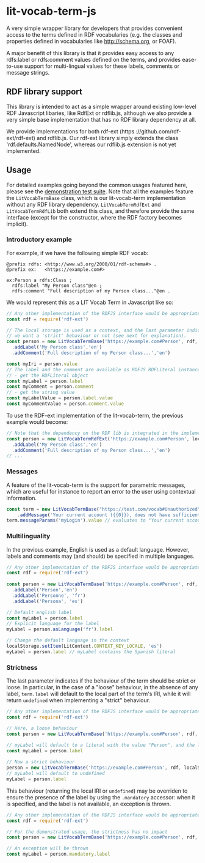 # lit-vocab-term-js
A very simple wrapper library for developers that provides convenient access to
the terms defined in RDF vocabularies (e.g. the classes and properties defined
in vocabularies like http://schema.org, or FOAF).
  
A major benefit of this library is that it provides easy access to any 
rdfs:label or rdfs:comment values defined on the terms, and provides ease-to-use
support for multi-lingual values for these labels, comments or message strings. 

## RDF library support
This library is intended to act as a simple wrapper around existing low-level
RDF Javascript libaries, like RdfExt or rdflib.js, although we also provide a
very simple base implementation that has no RDF library dependency at all.

We provide implementations for both rdf-ext (https
://github.com/rdf-ext/rdf-ext) and rdflib.js. Our rdf-ext library simply
extends the class 'rdf.defaults.NamedNode', whereas our rdflib.js extension
is not yet implemented.

## Usage
For detailed examples going beyond the common usages featured here, please see 
the [demonstration test suite](./test/DemonstrateUsage.test.js). Note that all 
the examples feature the `LitVocabTermBase` class, which is our lit-vocab-term 
implementation without any RDF library dependency. `LitVocabTermRdfExt` and 
`LitVocabTermRdfLib` both extend this class, and therefore provide the same
interface (except for the constructor, where the RDF factory becomes implicit).

### Introductory example

For example, if we have the following simple RDF vocab:
```
@prefix rdfs: <http://www.w3.org/2000/01/rdf-schema#> .
@prefix ex:   <https://example.com#>

ex:Person a rdfs:Class ;
  rdfs:label "My Person class"@en ;
  rdfs:comment "Full description of my Person class..."@en .
```

We would represent this as a LIT Vocab Term in Javascript like so:
```javascript
// Any other implementation of the RDFJS interface would be appropriate
const rdf = require('rdf-ext')

// The local storage is used as a context, and the last parameter indicates wether
// we want a 'strict' behaviour or not (see next for explanation).  
const person = new LitVocabTermBase('https://example.com#Person', rdf, localStorage, true)
  .addLabel('My Person class','en')
  .addComment('Full description of my Person class...','en')

const myIri = person.value
// The label and the comment are available as RDFJS RDFLiteral instances:
// - get the RDFLiteral object
const myLabel = person.label
const myComment = person.comment
// - get the string value
const myLabelValue = person.label.value
const myCommentValue = person.comment.value
```

To use the RDF-ext implementation of the lit-vocab-term, the previous example would
become: 

```javascript
// Note that the dependency on the RDF lib is integrated in the implementation
const person = new LitVocabTermRdfExt('https://example.com#Person', localStorage, true)
  .addLabel('My Person class','en')
  .addComment('Full description of my Person class...','en')
// ...
```

### Messages

A feature of the lit-vocab-term is the support for parametric messages, which are
useful for instance to report an error to the user using contextual information.

```javascript
const term = new LitVocabTermBase("https://test.com/vocab#Unauthorized", rdf, localStorage, true)
    .addMessage('Your current account ({{0}}), does not have sufficient credentials for this operation', 'en')
term.messageParams('myLogin').value // evaluates to "Your current account (myLogin)..."
```

### Multilinguality

In the previous example, English is used as a default language. However, labels
and comments may (and should) be specified in multiple languages.

```javascript
// Any other implementation of the RDFJS interface would be appropriate
const rdf = require('rdf-ext')
 
const person = new LitVocabTermBase('https://example.com#Person', rdf, localStorage, true)
  .addLabel('Person','en')
  .addLabel('Personne', 'fr')
  .addLabel('Persona', 'es')

// Default english label
const myLabel = person.label
// Explicit language for the label
myLabel = person.asLanguage('fr').label

// Change the default language in the context
localStorage.setItem(LitContext.CONTEXT_KEY_LOCALE, 'es')
myLabel = person.label // myLabel contains the Spanish literal 
```

### Strictness

The last parameter indicates if the behaviour of the term should be strict or loose.
In particular, in the case of a "loose" behaviour, in the absence of any label, 
`term.label` will default to the local part of the term's IRI, while it will 
return `undefined` when implementing a "strict" behaviour.

```javascript
// Any other implementation of the RDFJS interface would be appropriate
const rdf = require('rdf-ext')

// Here, a loose behaviour
const person = new LitVocabTermBase('https://example.com#Person', rdf, localStorage, false)

// myLabel will default to a literal with the value "Person", and the language tag @en
const myLabel = person.label 
 
// Now a strict behaviour
person = new LitVocabTermBase('https://example.com#Person', rdf, localStorage, true)
// myLabel will default to undefined
myLabel = person.label
```

This behaviour (returning the local IRI or `undefined`) may be overriden to ensure
the presence of the label by using the `.mandatory` accessor: when it is specified, 
and the label is not available, an exception is thrown.

```javascript
// Any other implementation of the RDFJS interface would be appropriate
const rdf = require('rdf-ext')

// For the demonstrated usage, the strictness has no impact
const person = new LitVocabTermBase('https://example.com#Person', rdf, localStorage, true)

// An exception will be thrown
const myLabel = person.mandatory.label 
```


